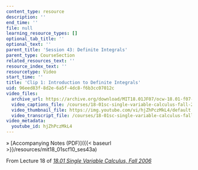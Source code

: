 ```yaml
---
content_type: resource
description: ''
end_time: ''
file: null
learning_resource_types: []
optional_tab_title: ''
optional_text: ''
parent_title: 'Session 43: Definite Integrals'
parent_type: CourseSection
related_resources_text: ''
resource_index_text: ''
resourcetype: Video
start_time: ''
title: 'Clip 1: Introduction to Definite Integrals'
uid: 96eed83f-8d2e-6a5f-4dc8-f6b3cc07012c
video_files:
  archive_url: https://archive.org/download/MIT18.01JF07/ocw-18.01-f07-lec18_300k.mp4
  video_captions_file: /courses/18-01sc-single-variable-calculus-fall-2010/782507ffd0d951be8711f4d0579f67ee_hjZhPczMkL4.vtt
  video_thumbnail_file: https://img.youtube.com/vi/hjZhPczMkL4/default.jpg
  video_transcript_file: /courses/18-01sc-single-variable-calculus-fall-2010/9756dff73c77da369362a34e22754eab_hjZhPczMkL4.pdf
video_metadata:
  youtube_id: hjZhPczMkL4
---
```


» [Accompanying Notes (PDF)]({{< baseurl >}}/resources/mit18_01scf10_ses43a)

From Lecture 18 of [_18.01 Single Variable Calculus, Fall 2006_](/courses/18-01-single-variable-calculus-fall-2006/pages/video-lectures)